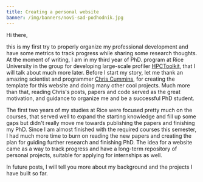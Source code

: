 ```yaml
---
title: Creating a personal website
banner: /img/banners/novi-sad-podhodnik.jpg
---
```


Hi there, 

this is my first try to properly organize my professional development
and have some metrics to track progress while sharing some research thoughts. At the moment of writing, I am in my third year of PhD. program at Rice University in the group for developing large-scale profiler [HPCToolkit](http://hpctoolkit.org/),
 that I will talk about much more later. Before I start my story, let me thank an amazing scientist and programmer [Chris Cummins](https://www.dejangrubisic.com/), for creating the template for this website and doing many other cool projects. Much more than that, reading Chris's posts, papers and code served as the great motivation, and guidance to organize me and be a successful PhD student.


The first two years of my studies at Rice were focused pretty much on the courses, that
served well to expand the starting knowledge and fill up some gaps but didn't really
move me towards publishing the papers and finishing my PhD. Since I am almost finished with
the required courses this semester, I had much more time to burn on reading the new papers and creating the plan for guiding further research and finishing PhD. The idea for a 
website came as a way to track progress and have a long-term repository of personal projects, suitable for applying for internships as well.


In future posts, I will tell you more about my background and the projects I have built so far.




